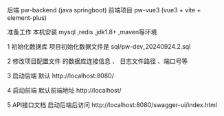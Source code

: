 

后端 pw-backend (java springboot)
前端项目 pw-vue3 (vue3 + vite + element-plus)


准备工作
本机安装 mysql ,redis ,jdk1.8+ ,maven等环境


1 初始化数据库
  项目初始化数据文件是 sql/pw-dev_20240924.2.sql

2 修改项目配置文件 的数据库连接信息 、 日志文件路径 、端口号等

3 启动后端
  默认 http://localhost:8080/

4 启动前端 
  默认前端地址
  http://localhost/


5 API接口文档
  启动后端后访问
  http://localhost:8080/swagger-ui/index.html

